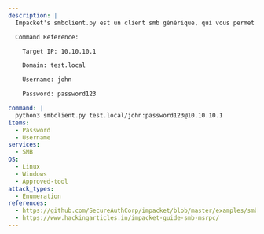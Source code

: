 ```yaml
---
description: |
  Impacket's smbclient.py est un client smb générique, qui vous permet de lister les partages et les fichiers, de renommer, d'uploader et de télécharger des fichiers et de créer et de supprimer des répertoires.

  Command Reference:

  	Target IP: 10.10.10.1

  	Domain: test.local

  	Username: john

  	Password: password123

command: |
  python3 smbclient.py test.local/john:password123@10.10.10.1
items:
  - Password
  - Username
services:
  - SMB
OS:
  - Linux
  - Windows
  - Approved-tool
attack_types:
  - Enumeration
references:
  - https://github.com/SecureAuthCorp/impacket/blob/master/examples/smbclient.py
  - https://www.hackingarticles.in/impacket-guide-smb-msrpc/
---
```

